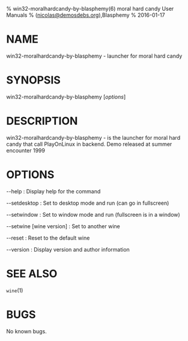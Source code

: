 % win32-moralhardcandy-by-blasphemy(6) moral hard candy User Manuals
%  (nicolas@demosdebs.org),Blasphemy
% 2016-01-17

# NAME
win32-moralhardcandy-by-blasphemy - launcher for moral hard candy

# SYNOPSIS
win32-moralhardcandy-by-blasphemy [*options*]

# DESCRIPTION
win32-moralhardcandy-by-blasphemy - is the launcher for moral hard candy that call PlayOnLinux in backend.
Demo released at summer encounter 1999

# OPTIONS
\--help
:   Display help for the command

\--setdesktop
:   Set to desktop mode and run (can go in fullscreen)

\--setwindow
:   Set to window mode and run (fullscreen is in a window)

\--setwine [wine version]
:   Set to another wine

\--reset
:   Reset to the default wine

\--version
:   Display version and author information

# SEE ALSO
`wine`(1)

# BUGS
No known bugs.
